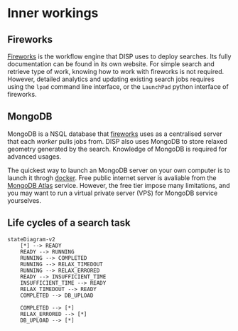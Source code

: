 # Inner workings


## Fireworks

[Fireworks](https://github.com/materialsproject/fireworks) is the
workflow engine that DISP uses to deploy searches. Its fully
documentation can be found in its own website. For simple search and
retrieve type of work, knowing how to work with fireworks is not
required. However, detailed analytics and updating existing search jobs
requires using the `lpad` command line interface, or the
`LaunchPad` python interface of fireworks.

## MongoDB

MongoDB is a NSQL database that
[fireworks](https://github.com/materialsproject/fireworks) uses as a
centralised server that each *worker* pulls jobs from. DISP also uses
MongoDB to store relaxed geometry generated by the search. Knowledge of
MongoDB is required for advanced usages.

The quickest way to launch an MongoDB server on your own computer is to
launch it throgh [docker](https://www.docker.com/). Free public internet
server is avaliable from the [MongoDB
Atlas](https://www.mongodb.com/atlas/database/) service. However, the
free tier impose many limitations, and you may want to run a virtual
private server (VPS) for MongoDB service yourselves.


## Life cycles of a search task

```mermaid
stateDiagram-v2
    [*] --> READY
    READY --> RUNNING
    RUNNING --> COMPLETED
    RUNNING --> RELAX_TIMEDOUT
    RUNNING --> RELAX_ERRORED
    READY --> INSUFFICIENT_TIME
    INSUFFICIENT_TIME --> READY
    RELAX_TIMEDOUT --> READY
    COMPLETED --> DB_UPLOAD

    COMPLETED --> [*]
    RELAX_ERRORED --> [*]
    DB_UPLOAD --> [*]
```
